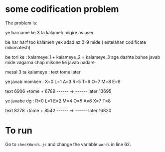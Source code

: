 # some codification problem

The problem is:

ye barname ke 3 ta kalameh migire as user

be har harf too kalameh yek adad az 0-9 mide ( estelahan codificate mikonatesh)

be tori ke : kalameye_1 + kalameye_2 = kalameye_3
age dashte bahse javab mide vagarna chap mikone ke javab nadare 

mesal 3 ta kalameye :  text tome later

ye javab momken : X=0  L=1  A=3  R=5  T=6  O=7  M=8  E=9

 text          6906
+tome        + 6789 
------   =>   ------
later         13695 


ye javabe dg : R=0  L=1  E=2  M=4  O=5  A=6  X=7  T=8

 text          8278
+tome        + 8542 
------   =>   ------
later         16820

# To run
Go to `checkWords.js` and change the variable `words` in line 62.